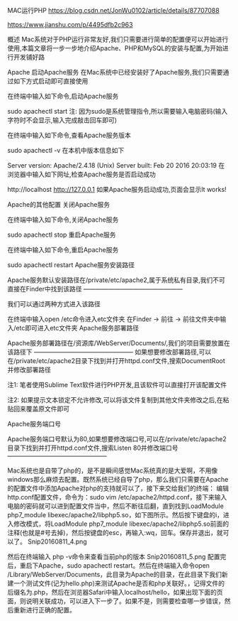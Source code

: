 MAC运行PHP
https://blog.csdn.net/JonWu0102/article/details/87707088

https://www.jianshu.com/p/4495dfb2c963

概述
Mac系统对于PHP运行非常友好,我们只需要进行简单的配置便可以开始进行使用,本篇文章将一步一步地介绍Apache、PHP和MySQL的安装与配置,为开始进行开发铺好路

Apache
启动Apache服务
在Mac系统中已经安装好了Apache服务,我们只需要通过如下方式启动即可直接使用

在终端中输入如下命令,启动Apache服务

sudo apachectl start
注: 因为sudo是系统管理指令,所以需要输入电脑密码(输入字符时不会显示,输入完成敲击回车即可)

在终端中输入如下命令,查看Apache服务版本

sudo apachectl -v
在本机中版本信息如下

Server version: Apache/2.4.18 (Unix)
Server built:   Feb 20 2016 20:03:19
在浏览器中输入如下网址,检查Apache服务是否启动成功

http://localhost
http://127.0.0.1
如果Apache服务启动成功,页面会显示It works!



Apache的其他配置
关闭Apache服务

在终端中输入如下命令,关闭Apache服务

sudo apachectl stop
重启Apache服务

在终端中输入如下命令,重启Apache服务

sudo apachectl restart
Apache服务安装路径

Apache服务默认安装路径在/private/etc/apache2,属于系统私有目录,我们不可直接在Finder中找到该路径
————————————————



我们可以通过两种方式进入该路径

在终端中输入open /etc命令进入etc文件夹
在Finder -> 前往 -> 前往文件夹中输入/etc即可进入etc文件夹
Apache服务部署路径

Apache服务部署路径在/资源库/WebServer/Documents/,我们的项目需要放置在该路径下
————————————————
如果想要修改部署路径,可以在/private/etc/apache2目录下找到并打开httpd.conf文件,搜索DocumentRoot并修改部署路径

注1: 笔者使用Sublime Text软件进行PHP开发,且该软件可以直接打开该配置文件

注2: 如果提示文本锁定不允许修改,可以将该文件复制到其他文件夹修改之后,在粘贴回来覆盖原文件即可



Apache服务端口号

Apache服务端口号默认为80,如果想要修改端口号,可以在/private/etc/apache2目录下找到并打开httpd.conf文件,搜索Listen 80并修改端口号
————————————————



Mac系统也是自带了php的，是不是瞬间感觉Mac系统真的是大爱啊，不用像windows那么麻烦去配置。既然系统已经自导了php，那么我们只需要在Apache的配置文件中添加Apache对php的支持就可以了，接下来交给我们的终端：
编辑http.conf配置文件，命令为：sudo vim /etc/apache2/httpd.conf，接下来输入电脑的密码就可以进到配置文件当中，然后不断往后翻，直到找到LoadModule php7_module libexec/apache2/libphp5.so，如下图所示。然后按下键盘的i，进入修改模式，将LoadModule php7_module libexec/apache2/libphp5.so前面的注释(也就是#号去掉)，然后按键盘的esc，再输入:wq，回车。保存并退出，就可以了。
Snip20160811_4.png

然后在终端输入 php -v命令来查看当前php的版本
Snip20160811_5.png
配置完后，重启下Apache，sudo apachectl restart。然后在终端输入命令open /Library/WebServer/Documents，此目录为Apache的目录，在此目录下我们新建一个测试文件(记为hello.php)来测试Apache是否和php关联好。<?php phpinfo(); ?>，记得文件的后缀名为.php，然后在浏览器Safari中输入localhost/hello，如果出现下面的页面，则说明关联成功，可以进入下一步了。如果不是，则需要检查哪一步错误，然后重新进行正确的配置。
 
